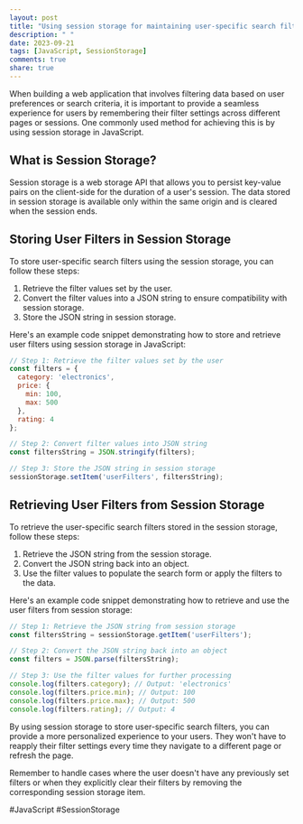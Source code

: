 ```yaml
---
layout: post
title: "Using session storage for maintaining user-specific search filters in JavaScript"
description: " "
date: 2023-09-21
tags: [JavaScript, SessionStorage]
comments: true
share: true
---
```


When building a web application that involves filtering data based on user preferences or search criteria, it is important to provide a seamless experience for users by remembering their filter settings across different pages or sessions. One commonly used method for achieving this is by using session storage in JavaScript.

## What is Session Storage?

Session storage is a web storage API that allows you to persist key-value pairs on the client-side for the duration of a user's session. The data stored in session storage is available only within the same origin and is cleared when the session ends.

## Storing User Filters in Session Storage

To store user-specific search filters using the session storage, you can follow these steps:

1. Retrieve the filter values set by the user.
2. Convert the filter values into a JSON string to ensure compatibility with session storage.
3. Store the JSON string in session storage.

Here's an example code snippet demonstrating how to store and retrieve user filters using session storage in JavaScript:

```javascript
// Step 1: Retrieve the filter values set by the user
const filters = {
  category: 'electronics',
  price: {
    min: 100,
    max: 500
  },
  rating: 4
};

// Step 2: Convert filter values into JSON string
const filtersString = JSON.stringify(filters);

// Step 3: Store the JSON string in session storage
sessionStorage.setItem('userFilters', filtersString);
```

## Retrieving User Filters from Session Storage

To retrieve the user-specific search filters stored in the session storage, follow these steps:

1. Retrieve the JSON string from the session storage.
2. Convert the JSON string back into an object.
3. Use the filter values to populate the search form or apply the filters to the data.

Here's an example code snippet demonstrating how to retrieve and use the user filters from session storage:

```javascript
// Step 1: Retrieve the JSON string from session storage
const filtersString = sessionStorage.getItem('userFilters');

// Step 2: Convert the JSON string back into an object
const filters = JSON.parse(filtersString);

// Step 3: Use the filter values for further processing
console.log(filters.category); // Output: 'electronics'
console.log(filters.price.min); // Output: 100
console.log(filters.price.max); // Output: 500
console.log(filters.rating); // Output: 4
```

By using session storage to store user-specific search filters, you can provide a more personalized experience to your users. They won't have to reapply their filter settings every time they navigate to a different page or refresh the page.

Remember to handle cases where the user doesn't have any previously set filters or when they explicitly clear their filters by removing the corresponding session storage item.

#JavaScript #SessionStorage